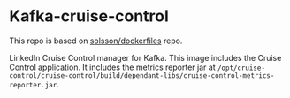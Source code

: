 # Kafka-cruise-control

This repo is based on [solsson/dockerfiles](https://github.com/solsson/dockerfiles) repo.


LinkedIn Cruise Control manager for Kafka. This image includes the Cruise Control application.
It includes the metrics reporter jar at `/opt/cruise-control/cruise-control/build/dependant-libs/cruise-control-metrics-reporter.jar`.
